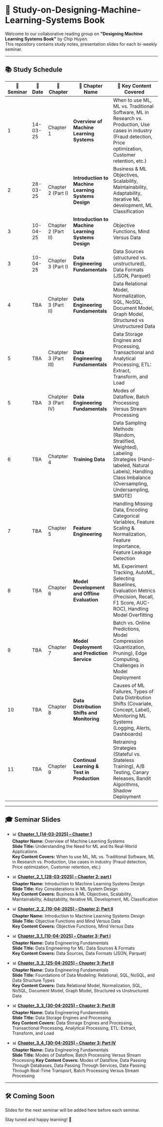 # 🧠 Study-on-Designing-Machine-Learning-Systems Book

Welcome to our collaborative reading group on **"Designing Machine Learning Systems Book"** by *Chip Huyen*.  
This repository contains study notes, presentation slides for each bi-weekly seminar.

---

## 📚 Study Schedule

| 🔢 Seminar | 📅 Date       | 📖 Chapter     | 🧵 Chapter Name                                                                           | 🧩 Key Content Covered |
|------------|----------------|----------------|-------------------------------------------------------------------------------------|------------------------|
|  1  | 14-03-25       | Chapter 1       | **Overview of Machine Learning Systems**                   | When to use ML, ML vs. Traditional Software, ML in Research vs. Production, Use cases in industry (Fraud detection, Price optimization, Customer retention, etc.) |
|  2  | 28-03-25       | Chapter 2 (Part I)      | **Introduction to Machine Learning Systems Design** | Business & ML Objectives, Scalability, Maintainability, Adaptability, Iterative ML development, ML Classification |
|  3  | 10-04-25    | Chapter 2 (Part II)| **Introduction to Machine Learning Systems Design**                 | Objective Functions, Mind Versus Data |
|  3 | 10-04-25             | Chapter 3 (Part I)       | **Data Engineering Fundamentals**                | Data Sources (structured vs. unstructured), Data Formats (JSON, Parquet) |
|  4  | TBA            | Chatpter 3 (Part II)          | **Data Engineering Fundamentals**                | Data Relational Model, Normalization, SQL, NoSQL, Document Model, Graph Model, Structured vs Unstructured Data |
|  5 | TBA            | Chatpter 3 (Part III)          | **Data Engineering Fundamentals**                | Data Storage Engines and Processing, Transactional and Analytical Processing, ETL: Extract, Transform, and Load |
|  5 | TBA            | Chatpter 3 (Part IV)          | **Data Engineering Fundamentals**                | Modes of Dataflow, Batch Processing Versus Stream Processing |
|  6  | TBA            | Chatpter 4      | **Training Data**                | Data Sampling Methods (Random, Stratified, Weighted), Labeling Strategies (Hand-labeled, Natural Labels), Handling Class Imbalance (Oversampling, Undersampling, SMOTE) |
|  7  | TBA            | Chapter 5       | **Feature Engineering**                                               | Handling Missing Data, Encoding Categorical Variables, Feature Scaling & Normalization, Feature Importance, Feature Leakage Detection |
|  8 | TBA            | Chapter 6       | **Model Development and Offline Evaluation**                                               | ML Experiment Tracking, AutoML, Selecting Baselines, Evaluation Metrics (Precision, Recall, F1 Score, AUC-ROC), Handling Model Overfitting |
|  9  | TBA            | Chapter 7       | **Model Deployment and Prediction Service**                                                             | Batch vs. Online Predictions, Model Compression (Quantization, Pruning), Edge Computing, Challenges in Model Deployment |
|  10  | TBA            | Chapter 8       | **Data Distribution Shifts and Monitoring**                                                            | Causes of ML Failures, Types of Data Distribution Shifts (Covariate, Concept, Label), Monitoring ML Systems (Logging, Alerts, Dashboards) |
|  11  | TBA            | Chapter 9       | **Continual Learning & Test in Production**                                   | Retraining Strategies (Stateful vs. Stateless Training), A/B Testing, Canary Releases, Bandit Algorithms, Shadow Deployment |


---

## 🎓 Seminar Slides

- 📊 [**Chapter_1_[14-03-2025]  – Chapter 1**](https://docs.google.com/presentation/d/1ecPLoq1TOssRCoW6Ia5_S_R_svqTedVA0dIAQuDCXKA/edit?usp=sharing)  
  **Chapter Name:** Overview of Machine Learning Systems  
  **Slide Title:** Understanding the Need for ML and Its Real-World Applications  
  **Key Content Covers:** When to use ML, ML vs. Traditional Software, ML in Research vs. Production, Use cases in industry (Fraud detection, Price optimization, Customer retention, etc.)

- 📊 [**Chapter_2_1_[28-03-2025] – Chapter 2: part I**](https://docs.google.com/presentation/d/17ADeJ3NZQG0R993vQBXa7ekdAp5OZcyCWZlm_SmMUns/edit?usp=sharing)  
  **Chapter Name:** Introduction to Machine Learning Systems Design  
  **Slide Title:** Key Considerations in ML System Design  
  **Key Content Covers:** Business & ML Objectives, Scalability, Maintainability, Adaptability, Iterative ML Development, ML Classification

- 📊 [**Chapter_2_2_[10-04-2025] – Chapter 2: Part II**](https://docs.google.com/presentation/d/1MB0rJ8q98FlGtuNSrck5McIwsb_8mR2AJk_oPXmRWSo/edit?usp=sharing)  
  **Chapter Name:** Introduction to Machine Learning Systems Design  
  **Slide Title:** Objective Functions and Mind Versus Data  
  **Key Content Covers:** Objective Functions, Mind Versus Data

- 📊 [**Chapter_3_1_[10-04-2025] – Chapter 3: Part I**](https://docs.google.com/presentation/d/1HwzoV1cNMdedEhM5r5J_gxfyqYfcykmSb7YdRZJVSkI/edit?usp=sharing)  
  **Chapter Name:** Data Engineering Fundamentals  
  **Slide Title:** Data Engineering for ML: Data Sources & Formats  
  **Key Content Covers:** Data Sources, Data Formats (JSON, Parquet)

- 📊 [**Chapter_3_2_[25-04-2025] – Chapter 3: Part II**](https://docs.google.com/presentation/d/1AifQFnMq_SFIDKOkMt7Y1E-R-0xtFhGn3V8jzY05T0I/edit?usp=sharing)  
  **Chapter Name:** Data Engineering Fundamentals  
  **Slide Title:** Foundations of Data Modeling: Relational, SQL, NoSQL, and Data Structure Types  
  **Key Content Covers:** Data Relational Model, Normalization, SQL, NoSQL, Document Model, Graph Model, Structured vs Unstructured Data

- 📊 [**Chapter_3_3_[30-04-2025] – Chapter 3: Part III**](https://docs.google.com/presentation/d/1AifQFnMq_SFIDKOkMt7Y1E-R-0xtFhGn3V8jzY05T0I/edit?usp=sharing)  
  **Chapter Name:** Data Engineering Fundamentals  
  **Slide Title:** Data Storage Engines and Processing  
  **Key Content Covers:** Data Storage Engines and Processing, Transactional Processing, Analytical Processing, ETL: Extract, Transform, and Load

- 📊 [**Chapter_3_4_[30-04-2025] – Chapter 3: Part IV**](https://docs.google.com/presentation/d/1AifQFnMq_SFIDKOkMt7Y1E-R-0xtFhGn3V8jzY05T0I/edit?usp=sharing)  
  **Chapter Name:** Data Engineering Fundamentals  
  **Slide Title:** Modes of Dataflow, Batch Processing Versus Stream Processing 
  **Key Content Covers:** Modes of Dataflow, Data Passing Through Databases, Data Passing Through Services, Data Passing Through Real-Time Transport, Batch Processing Versus Stream Processing 

---

## 🛠️ Coming Soon

Slides for the next seminar will be added here before each seminar.

Stay tuned and happy learning! 🚀
